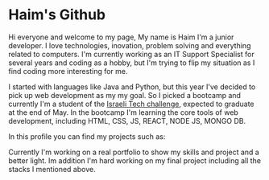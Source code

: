 # Haim's Github
Hi everyone and welcome to my page,
My name is Haim I'm a junior developer.
I love technologies, inovation, problem solving and everything related to computers.
I'm currently working as an IT Support Specialist for several years and coding as a hobby, 
but I'm trying to flip my situation as I find coding more interesting for me.

I started with languages like Java and Python, but this year I've decided to pick up web development as my my goal.
So I picked a bootcamp and currently I'm a student of the [Israeli Tech challenge](https://www.itc.tech/), expected to graduate at the end of May.
In the bootcamp I'm learning the core tools of web development, including HTML, CSS, JS, REACT, NODE JS, MONGO DB.

In this profile you can find my projects such as:


Currently I'm working on a real portfolio to show my skills and project and a better light.
Im addition I'm hard working on my final project including all the stacks I mentioned above.

